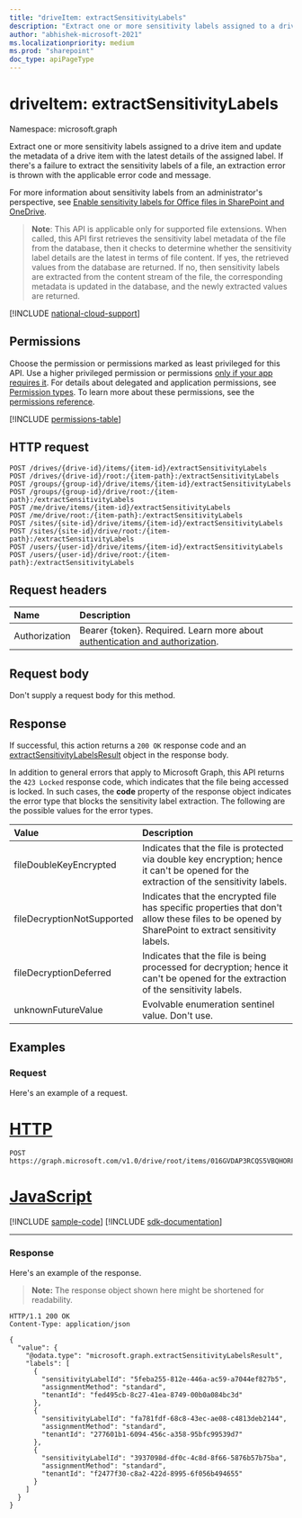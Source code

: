 ```yaml
---
title: "driveItem: extractSensitivityLabels"
description: "Extract one or more sensitivity labels assigned to a drive item."
author: "abhishek-microsoft-2021"
ms.localizationpriority: medium
ms.prod: "sharepoint"
doc_type: apiPageType
---
```


# driveItem: extractSensitivityLabels
Namespace: microsoft.graph

Extract one or more sensitivity labels assigned to a drive item and update the metadata of a drive item with the latest details of the assigned label. If there's a failure to extract the sensitivity labels of a file, an extraction error is thrown with the applicable error code and message.

For more information about sensitivity labels from an administrator's perspective, see [Enable sensitivity labels for Office files in SharePoint and OneDrive](/microsoft-365/compliance/sensitivity-labels-sharepoint-onedrive-files?view=o365-worldwide&preserve-view=true).

> **Note**: This API is applicable only for supported file extensions. When called, this API first retrieves the sensitivity label metadata of the file from the database, then it checks to determine whether the sensitivity label details are the latest in terms of file content. If yes, the retrieved values from the database are returned. If no, then sensitivity labels are extracted from the content stream of the file, the corresponding metadata is updated in the database, and the newly extracted values are returned.

[!INCLUDE [national-cloud-support](../../includes/all-clouds.md)]

## Permissions
Choose the permission or permissions marked as least privileged for this API. Use a higher privileged permission or permissions [only if your app requires it](/graph/permissions-overview#best-practices-for-using-microsoft-graph-permissions). For details about delegated and application permissions, see [Permission types](/graph/permissions-overview#permission-types). To learn more about these permissions, see the [permissions reference](/graph/permissions-reference).

<!-- { "blockType": "permissions", "name": "driveitem_extractsensitivitylabels" } -->
[!INCLUDE [permissions-table](../includes/permissions/driveitem-extractsensitivitylabels-permissions.md)]

## HTTP request

<!-- {
  "blockType": "ignored"
}
-->
``` http
POST /drives/{drive-id}/items/{item-id}/extractSensitivityLabels
POST /drives/{drive-id}/root:/{item-path}:/extractSensitivityLabels
POST /groups/{group-id}/drive/items/{item-id}/extractSensitivityLabels
POST /groups/{group-id}/drive/root:/{item-path}:/extractSensitivityLabels
POST /me/drive/items/{item-id}/extractSensitivityLabels
POST /me/drive/root:/{item-path}:/extractSensitivityLabels
POST /sites/{site-id}/drive/items/{item-id}/extractSensitivityLabels
POST /sites/{site-id}/drive/root:/{item-path}:/extractSensitivityLabels
POST /users/{user-id}/drive/items/{item-id}/extractSensitivityLabels
POST /users/{user-id}/drive/root:/{item-path}:/extractSensitivityLabels
```

## Request headers
|Name|Description|
|:---|:---|
|Authorization|Bearer {token}. Required. Learn more about [authentication and authorization](/graph/auth/auth-concepts).|

## Request body
Don't supply a request body for this method.

## Response

If successful, this action returns a `200 OK` response code and an [extractSensitivityLabelsResult](../resources/extractsensitivitylabelsresult.md) object in the response body.

In addition to general errors that apply to Microsoft Graph, this API returns the `423 Locked` response code, which indicates that the file being accessed is locked. In such cases, the **code** property of the response object indicates the error type that blocks the sensitivity label extraction.
The following are the possible values for the error types.

| Value                       | Description                                                                                                         |
|:----------------------------|:--------------------------------------------------------------------------------------------------------------------|
| fileDoubleKeyEncrypted      | Indicates that the file is protected via double key encryption; hence it can't be opened for the extraction of the sensitivity labels.             |
| fileDecryptionNotSupported  | Indicates that the encrypted file has specific properties that don't allow these files to be opened by SharePoint to extract sensitivity labels.    |
| fileDecryptionDeferred      | Indicates that the file is being processed for decryption; hence it can't be opened for the extraction of the sensitivity labels.      |
| unknownFutureValue          | Evolvable enumeration sentinel value. Don't use.                                                                   |

## Examples

### Request

Here's an example of a request.


# [HTTP](#tab/http)
<!-- { "blockType": "request", "name": "extract-sensitivitylabels", "tags": "service.graph", "sampleKeys": ["016GVDAP3RCQS5VBQHORFIVU2ZMOSBL25U"] } -->
``` http
POST https://graph.microsoft.com/v1.0/drive/root/items/016GVDAP3RCQS5VBQHORFIVU2ZMOSBL25U/extractSensitivityLabels
```

# [JavaScript](#tab/javascript)
[!INCLUDE [sample-code](../includes/snippets/javascript/extract-sensitivitylabels-javascript-snippets.md)]
[!INCLUDE [sdk-documentation](../includes/snippets/snippets-sdk-documentation-link.md)]

---

### Response

Here's an example of the response.

>**Note:** The response object shown here might be shortened for readability.
<!-- {
  "blockType": "response",
  "truncated": true,
  "@odata.type": "microsoft.graph.extractSensitivityLabelsResult"
}
-->
``` http
HTTP/1.1 200 OK
Content-Type: application/json

{
  "value": {
    "@odata.type": "microsoft.graph.extractSensitivityLabelsResult",
    "labels": [
      {
        "sensitivityLabelId": "5feba255-812e-446a-ac59-a7044ef827b5",
        "assignmentMethod": "standard",
        "tenantId": "fed495cb-8c27-41ea-8749-00b0a084bc3d"
      },
      {
        "sensitivityLabelId": "fa781fdf-68c8-43ec-ae08-c4813deb2144",
        "assignmentMethod": "standard",
        "tenantId": "277601b1-6094-456c-a358-95bfc99539d7"
      },
      {
        "sensitivityLabelId": "3937098d-df0c-4c8d-8f66-5876b57b75ba",
        "assignmentMethod": "standard",
        "tenantId": "f2477f30-c8a2-422d-8995-6f056b494655"
      }
    ]
  }
}
```

